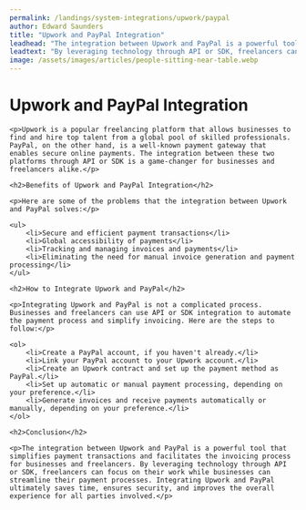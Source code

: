 ```yaml
---
permalink: /landings/system-integrations/upwork/paypal
author: Edward Saunders
title: "Upwork and PayPal Integration"
leadhead: "The integration between Upwork and PayPal is a powerful tool that simplifies payment transactions and facilitates the invoicing process for businesses and freelancers"
leadtext: "By leveraging technology through API or SDK, freelancers can focus on their work while businesses can streamline their payment processes. Integrating Upwork and PayPal ultimately saves time, ensures security, and improves the overall experience for all parties involved."
image: /assets/images/articles/people-sitting-near-table.webp
---
```

<div class="arttext">	<h1>Upwork and PayPal Integration</h1>

	<p>Upwork is a popular freelancing platform that allows businesses to find and hire top talent from a global pool of skilled professionals. PayPal, on the other hand, is a well-known payment gateway that enables secure online payments. The integration between these two platforms through API or SDK is a game-changer for businesses and freelancers alike.</p>

	<h2>Benefits of Upwork and PayPal Integration</h2>

	<p>Here are some of the problems that the integration between Upwork and PayPal solves:</p>

	<ul>
		<li>Secure and efficient payment transactions</li>
		<li>Global accessibility of payments</li>
		<li>Tracking and managing invoices and payments</li>
		<li>Eliminating the need for manual invoice generation and payment processing</li>
	</ul>

	<h2>How to Integrate Upwork and PayPal</h2>

	<p>Integrating Upwork and PayPal is not a complicated process. Businesses and freelancers can use API or SDK integration to automate the payment process and simplify invoicing. Here are the steps to follow:</p>

	<ol>
		<li>Create a PayPal account, if you haven't already.</li>
		<li>Link your PayPal account to your Upwork account.</li>
		<li>Create an Upwork contract and set up the payment method as PayPal.</li>
		<li>Set up automatic or manual payment processing, depending on your preference.</li>
		<li>Generate invoices and receive payments automatically or manually, depending on your preference.</li>
	</ol>

	<h2>Conclusion</h2>

	<p>The integration between Upwork and PayPal is a powerful tool that simplifies payment transactions and facilitates the invoicing process for businesses and freelancers. By leveraging technology through API or SDK, freelancers can focus on their work while businesses can streamline their payment processes. Integrating Upwork and PayPal ultimately saves time, ensures security, and improves the overall experience for all parties involved.</p>
</div>